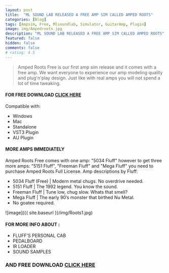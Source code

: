 ```yaml
---
layout: post
title:  "ML SOUND LAB RELEASED A FREE AMP SIM CALLED AMPED ROOTS"
categories: [Blog]
tags: [Ampsim, Free, Mlsoundlab, Simulator, GuitarAmp, Plugin]
image: img/Ampedroots.jpg
description: "ML SOUND LAB RELEASED A FREE AMP SIM CALLED AMPED ROOTS"
featured: false
hidden: false
comments: false
# rating: 4.5
---
```

> Amped Roots Free is our first amp sim release and it comes with a free amp. We want everyone to experience our amp modeling quality and plug'n'play design. Just like with real amps you will not spend a lot of time tweaking.

#### FOR FREE DOWNLOAD [CLICK HERE](https://ml-sound-lab.com/products/amped-roots)

Compatible with:
+ Windows
+ Mac
+ Standalone
+ VST3 Plugin
+ AU Plugin


#### MORE AMPS IMMEDIATELY

Amped Roots Free comes with one amp: "5034 Fluff" however to get three more amps: "5151 Fluff", "Freeman Fluff" and "Mega Fluff" you need to purchase Amped Roots Full License. Amp descriptions by Fluff:

+ 5034 Fluff (Free) | Modern metal chugs. No overdrive needed.
+ 5151 Fluff | The 1992 legend. You know the sound.
+ Freeman Fluff | Tune low, chug slow. Whats that smell?
+ Mega Fluff | The early 90’s monster that birthed Nu Metal. 
+ No goatee required. 

![image]({{ site.baseurl }}/img/Roots1.jpg)

#### FOR MORE INFO ABOUT :
+ FLUFF'S PERSONAL CAB
+ PEDALBOARD
+ IR LOADER
+ SOUND SAMPLES

### AND FREE DOWNLOAD [CLICK HERE](https://ml-sound-lab.com/products/amped-roots)
